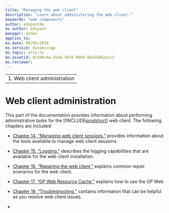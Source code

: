 ```yaml
---
title: "Managing the web client"
description: "Learn about administering the web client."
keywords: "web components"
author: edupont04
ms.author: edupont
manager: annbe
applies_to: 
ms.date: 09/05/2018
ms.service: dynamicsgp
ms.topic: article
ms.assetid: 02d98c8a-35e6-4bf8-9d84-9ed35062acc2
ms.reviewer: 
---
```

|                               |
|-------------------------------|
| 1.  Web client administration |

<span id="_Toc498953333" class="anchor"></span>

# Web client administration

This part of the documentation provides information about performing administrative tasks for the [!INCLUDE[prodshort](../includes/prodshort.md)] web client. The following chapters are included:

-   [Chapter 14, “Managing web client sessions,”](#_Managing_web_client) provides information about the tools available to manage web client sessions.  

-   [Chapter 15, “Logging,”](#_Logging) describes the logging capabilities that are available for the web client installation.  

-   [Chapter 16, “Repairing the web client,”](#_Repairing_the_web) explains common repair scenarios for the web client.  

-   [Chapter 17, “GP Web Resource Cache,”](#_GP_Web_Resource) explains how to use the GP Web  

-   [Chapter 18, “Troubleshooting,”](#_Troubleshooting) contains information that can be helpful as you resolve web client issues.  

-   
